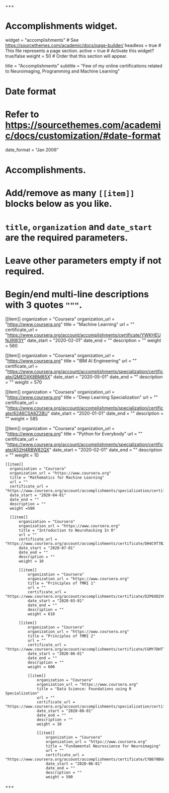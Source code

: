 +++
# Accomplishments widget.
widget = "accomplishments"  # See https://sourcethemes.com/academic/docs/page-builder/
headless = true  # This file represents a page section.
active = true  # Activate this widget? true/false
weight = 50  # Order that this section will appear.

title = "Accomplish&shy;ments"
subtitle = "Few of my online certifications related to Neuroimaging, Programming and Machine Learning"

# Date format
#   Refer to https://sourcethemes.com/academic/docs/customization/#date-format
date_format = "Jan 2006"

# Accomplishments.
#   Add/remove as many `[[item]]` blocks below as you like.
#   `title`, `organization` and `date_start` are the required parameters.
#   Leave other parameters empty if not required.
#   Begin/end multi-line descriptions with 3 quotes `"""`.
[[item]]
    organization = "Coursera"
    organization_url = "https://www.coursera.org"
    title = "Machine Learning"
    url = ""
    certificate_url = "https://www.coursera.org/account/accomplishments/certificate/YWKHEUNJ9W3Y"
    date_start = "2020-02-01"
    date_end = ""
    description = ""
    weight = 560

[[item]]
  organization = "Coursera"
  organization_url = "https://www.coursera.org"
  title = "IBM AI Engineering"
  url = ""
  certificate_url = "https://www.coursera.org/account/accomplishments/specialization/certificate/QMEDXK8BM85X"
  date_start = "2020-05-01"
  date_end = ""
  description = ""
  weight = 570

  [[item]]
    organization = "Coursera"
    organization_url = "https://www.coursera.org"
    title = "Deep Learning Specialization"
    url = ""
    certificate_url = "https://www.coursera.org/account/accomplishments/specialization/certificate/6246CSA8Z2BU"
    date_start = "2020-01-01"
    date_end = ""
    description = ""
    weight = 585

  [[item]]
    organization = "Coursera"
    organization_url = "https://www.coursera.org"
    title = "Python for Everybody"
    url = ""
    certificate_url = "https://www.coursera.org/account/accomplishments/specialization/certificate/A52H4RBW82QX"
    date_start = "2020-02-01"
    date_end = ""
    description = ""
    weight = 10

    [[item]]
      organization = "Coursera"
      organization_url = "https://www.coursera.org"
      title = "Mathematics for Machine Learning"
      url = ""
      certificate_url = "https://www.coursera.org/account/accomplishments/specialization/certificate/SAUAWBU63YW8"
      date_start = "2020-04-01"
      date_end = ""
      description = ""
      weight =580

      [[item]]
          organization = "Coursera"
          organization_url = "https://www.coursera.org"
          title = "Introduction to Neurohacking In R"
          url = ""
          certificate_url = "https://www.coursera.org/account/accomplishments/certificate/DH4C9T7BJZJD"
          date_start = "2020-07-01"
          date_end = ""
          description = ""
          weight = 10

          [[item]]
              organization = "Coursera"
              organization_url = "https://www.coursera.org"
              title = "Principles of fMRI 1"
              url = ""
              certificate_url = "https://www.coursera.org/account/accomplishments/certificate/D2P6XD2VCYCA"
              date_start = "2020-03-01"
              date_end = ""
              description = ""
              weight = 610

          [[item]]
              organization = "Coursera"
              organization_url = "https://www.coursera.org"
              title = "Principles of fMRI 2"
              url = ""
              certificate_url = "https://www.coursera.org/account/accomplishments/certificate/CGMY7DHTTCLB"
              date_start = "2020-06-01"
              date_end = ""
              description = ""
              weight = 600

              [[item]]
                  organization = "Coursera"
                  organization_url = "https://www.coursera.org"
                  title = "Data Science: Foundations using R Specialization"
                  url = ""
                  certificate_url = "https://www.coursera.org/account/accomplishments/specialization/certificate/U3T8QV5RSJWF"
                  date_start = "2020-08-01"
                  date_end = ""
                  description = ""
                  weight = 10

                  [[item]]
                      organization = "Coursera"
                      organization_url = "https://www.coursera.org"
                      title = "Fundamental Neuroscience for Neuroimaging"
                      url = ""
                      certificate_url = "https://www.coursera.org/account/accomplishments/certificate/CYB678BGGYQX"
                      date_start = "2020-06-01"
                      date_end = ""
                      description = ""
                      weight = 500

+++
